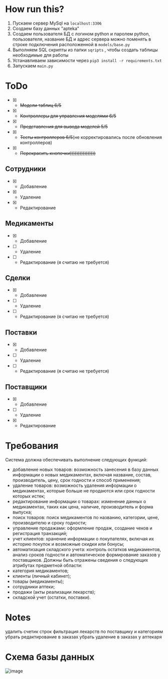 # How run this?
1. Пускаем сервер MySql на `localhost:3306`
2. Создаем базу данных "apteka"
3. Создаем пользователя БД с логином python и паролем python, пользователя, название БД и адрес сервера можно поменять в строке подключения расположенной в `models/base.py`
4. Выполняем SQL скрипты из папки `sqripts` , чтобы создать таблицы необходимые для работы
5. Устанавливаем зависимости через `pip3 install -r requirements.txt`
6. Запускаем `main.py`


# ToDo
- [x] - ~~Модели таблиц 6/5~~
- [x] - ~~Контроллеры для управления моделями 6/5~~
- [x] - ~~Представления для вывода моделей 5/5~~
- [x] - ~~Тесты контроллеров 6/5~~(не корректировались после обновления контроллеров)
- [x] - ~~Перекрасить кнопочки))))))))))))))))~~

## Сотрудники
- [x] - Добавление
- [x] - Удаление
- [x] - Редактирование
## Медикаменты
- [x] - Добавление
- [ ] - Удаление
- [ ] - Редактирование (я считаю не требуется)
## Сделки
- [x] - Добавление
- [ ] - Удаление
- [ ] - Редактирование (я считаю не требуется)
## Поставки
- [x] - Добавление
- [ ] - Удаление
- [ ] - Редактирование (я считаю не требуется)
## Поставщики
- [x] - Добавление
- [ ] - Удаление
- [x] - Редактирование


# Требования
Система должна обеспечивать выполнение следующих функций:
-	добавление новых товаров: возможность занесения в базу данных информации о новых медикаментах, включая название, состав, производитель, цену, срок годности и способ применения;
-	удаление товаров: возможность удаления информации о медикаментах, которые больше не продаются или срок годности которых истек;
-	редактирование информации о товарах: изменение данных о медикаментах, таких как цена, наличие, производитель и форма выпуска;
-	поиск товаров: поиск медикаментов по названию, категории, цене, производителю и сроку годности;
-	управление продажами: оформление продаж, создание чеков и регистрация транзакций;
-	учет клиентов: хранение информации о покупателях, включая их историю покупок и возможные скидки или бонусы;
-	автоматизация складского учета: контроль остатков медикаментов, анализ сроков годности и автоматическое формирование заказов у поставщиков.
Должны быть отражены сведения о следующих атрибутах предметной области:
-	категория медикаментов;
-	клиенты (личный кабинет);
-	товары (медикаменты);
-	сотрудники аптеки;
-	продажи (акты реализации лекарств);
-	складской учет (остатки, поставки).


# Notes
удалить счетик строк
фильтрация лекарств по поставщику и категориям
убрать редактирование в заказах
убрать удаление в заказах у аптекаря


# Схема базы данных
![image](https://github.com/user-attachments/assets/295c9613-a280-4f80-880f-a900f9e8c7e9)